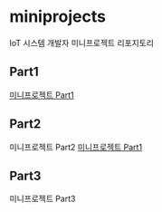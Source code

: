 # miniprojects
IoT 시스템 개발자 미니프로젝트 리포지토리

## Part1
[미니프로젝트 Part1](https://github.com/CodingNewbie0/miniprojects/tree/main/part1)

## Part2
미니프로젝트 Part2
[미니프로젝트 Part1](https://github.com/CodingNewbie0/miniprojects/tree/main/part2)

## Part3
미니프로젝트 Part3
